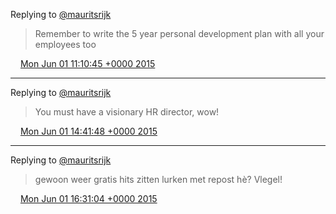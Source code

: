 Replying to [@mauritsrijk](https://twitter.com/mauritsrijk/status/604974777414103041)

> Remember to write the 5 year personal development plan with all your employees too

<img src="../../media/tweet.ico" width="12" /> [Mon Jun 01 11:10:45 +0000 2015](https://twitter.com/DromerDenker/status/605330639076728832)

----

Replying to [@mauritsrijk](https://twitter.com/mauritsrijk/status/605333687132168192)

> You must have a visionary HR director, wow\!

<img src="../../media/tweet.ico" width="12" /> [Mon Jun 01 14:41:48 +0000 2015](https://twitter.com/DromerDenker/status/605383751858675712)

----

Replying to [@mauritsrijk](https://twitter.com/mauritsrijk/status/604999621946032128)

> gewoon weer gratis hits zitten lurken met repost hè? Vlegel\!

<img src="../../media/tweet.ico" width="12" /> [Mon Jun 01 16:31:04 +0000 2015](https://twitter.com/DromerDenker/status/605411248449200128)